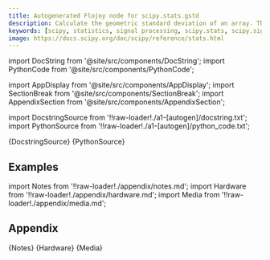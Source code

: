 ```yaml
---
title: Autogenerated Flojoy node for scipy.stats.gstd
description: Calculate the geometric standard deviation of an array. The geometric standard deviation describes the spread of a set of numbers where the geometric mean is preferred. It is a multiplicative factor, and so a dimensionless quantity.  It is defined as the exponent of the standard deviation of ``log(a)``. Mathematically the population geometric standard deviation can be evaluated as      gstd = exp(std(log(a)))  .. versionadded 1.3.0
keywords: [scipy, statistics, signal processing, scipy.stats, scipy.signal, scipy.stats.gstd]
image: https://docs.scipy.org/doc/scipy/reference/stats.html
---
```


[//]: # (Custom component imports)

import DocString from '@site/src/components/DocString';
import PythonCode from '@site/src/components/PythonCode';

import AppDisplay from '@site/src/components/AppDisplay';
import SectionBreak from '@site/src/components/SectionBreak';
import AppendixSection from '@site/src/components/AppendixSection';

[//]: # (Docstring)

import DocstringSource from '!!raw-loader!./a1-[autogen]/docstring.txt';
import PythonSource from '!!raw-loader!./a1-[autogen]/python_code.txt';


<DocString>{DocstringSource}</DocString>
<PythonCode GLink='SCIPY/stats/GSTD/GSTD.py'>{PythonSource}</PythonCode>


<SectionBreak />

    

[//]: # (Examples)

## Examples

<AppDisplay 
  GLink='SCIPY/stats/GSTD'
  nodeLabel='GSTD'>
</AppDisplay>

<SectionBreak />

    

[//]: # (Appendix)

import Notes from '!!raw-loader!./appendix/notes.md';
import Hardware from '!!raw-loader!./appendix/hardware.md';
import Media from '!!raw-loader!./appendix/media.md';

## Appendix

<AppendixSection index={0} folderPath='nodes/SCIPY/stats/GSTD/appendix/'>{Notes}</AppendixSection>
<AppendixSection index={1} folderPath='nodes/SCIPY/stats/GSTD/appendix/'>{Hardware}</AppendixSection>
<AppendixSection index={2} folderPath='nodes/SCIPY/stats/GSTD/appendix/'>{Media}</AppendixSection>


